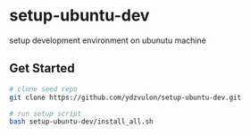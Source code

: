# setup-ubuntu-dev

setup development environment on ubunutu machine

## Get Started 

```bash
# clone seed repo
git clone https://github.com/ydzvulon/setup-ubuntu-dev.git

# run setup script
bash setup-ubuntu-dev/install_all.sh
```
